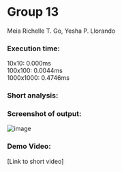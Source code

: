# Group 13
Meia Richelle T. Go, Yesha P. Llorando

### Execution time:
10x10: 0.000ms<br>
100x100: 0.0044ms<br>
1000x1000: 0.4746ms<br>

### Short analysis:


### Screenshot of output:

![image](https://github.com/user-attachments/assets/19aa7429-b140-4c66-9c3a-08600d6f8970)


### Demo Video:
[Link to short video]

